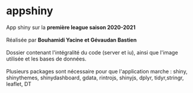 # appshiny
App shiny sur la **première league saison 2020-2021**	
<br/>Réalisée par **Bouhamidi Yacine et Gévaudan Bastien**	
<br/>Dossier contenant l'intégralité du code (server et iu), ainsi que l'image utilisée et les bases de données.  
<br/>Plusieurs packages sont nécessaire pour que l'application marche : shiny, shinythemes, shinydashboard, gdata, rintrojs, shinyjs, dplyr, tidyr,stringr, leaflet, DT
